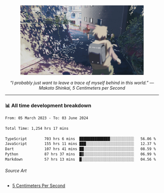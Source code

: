 <p align="center"><img src="asset/header.jpg" width="80%"/></p>
<p align="center"><i>“I probably just want to leave a trace of myself behind in this world.” ― Makoto Shinkai, 5 Centimeters per Second</i></p>

---
<!--
<details>
  <summary>📃 My Resume</summary>

### Education

- 📖 **Computer Science**\
📆 10/2021 - present\
📍 **Thang Long University** - Hoang Mai, Hanoi, Vietnam

### Experience

<img align="right" src="https://img.shields.io/badge/Figma-F24E1E?style=flat&logo=figma&logoColor=white"/>
<img align="right" src="https://img.shields.io/badge/node.js-6DA55F?style=flat&logo=node.js&logoColor=white"/>
<img align="right" src="https://img.shields.io/badge/Next.js-black?style=flat&logo=next.js&logoColor=white"/>
<img align="right" src="https://img.shields.io/badge/TypeScript-007ACC?style=flat&logo=typescript&logoColor=white"/>


- 👨‍💻 **Frontend Web Intern**\
📆 07/2023 - present\
📍 **MQ ICT Solutions** - Hoang Mai, Hanoi, Vietnam
</details> 
-->

### 📊 All time development breakdown

<!--START_SECTION:waka-->

```txt
From: 05 March 2023 - To: 03 June 2024

Total Time: 1,254 hrs 17 mins

TypeScript        703 hrs 6 mins  ██████████████░░░░░░░░░░░   56.06 %
JavaScript        155 hrs 11 mins ███░░░░░░░░░░░░░░░░░░░░░░   12.37 %
Dart              107 hrs 41 mins ██░░░░░░░░░░░░░░░░░░░░░░░   08.59 %
Python            87 hrs 37 mins  █▓░░░░░░░░░░░░░░░░░░░░░░░   06.99 %
Markdown          57 hrs 13 mins  █░░░░░░░░░░░░░░░░░░░░░░░░   04.56 %
```

<!--END_SECTION:waka-->

###### Source Art

-  [5 Centimeters Per Second](https://wallhaven.cc/w/nrowq1)

